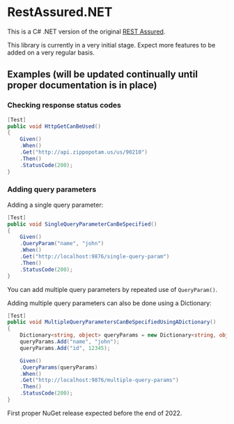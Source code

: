 # RestAssured.NET
This is a C# .NET version of the original [REST Assured](https://rest-assured.io/).

This library is currently in a very initial stage. Expect more features to be added on a very regular basis.

## Examples (will be updated continually until proper documentation is in place)

### Checking response status codes
```csharp
[Test]
public void HttpGetCanBeUsed()
{
    Given()
    .When()
    .Get("http://api.zippopotam.us/us/90210")
    .Then()
    .StatusCode(200);
}
```

### Adding query parameters
Adding a single query parameter:
```csharp
[Test]
public void SingleQueryParameterCanBeSpecified()
{
    Given()
    .QueryParam("name", "john")
    .When()
    .Get("http://localhost:9876/single-query-param")
    .Then()
    .StatusCode(200);
}
```
You can add multiple query parameters by repeated use of `QueryParam()`.

Adding multiple query parameters can also be done using a Dictionary:
```csharp
[Test]
public void MultipleQueryParametersCanBeSpecifiedUsingADictionary()
{
    Dictionary<string, object> queryParams = new Dictionary<string, object>();
    queryParams.Add("name", "john");
    queryParams.Add("id", 12345);

    Given()
    .QueryParams(queryParams)
    .When()
    .Get("http://localhost:9876/multiple-query-params")
    .Then()
    .StatusCode(200);
}
```

First proper NuGet release expected before the end of 2022.
